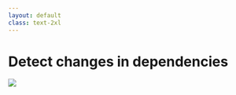 ```yaml
---
layout: default
class: text-2xl
---
```


# Detect **changes** in dependencies

<img src="/images/03-what-03.png" class="code" />
